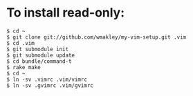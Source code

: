 # To install read-only:

    $ cd ~
    $ git clone git://github.com/wmakley/my-vim-setup.git .vim
    $ cd .vim
    $ git submodule init
    $ git submodule update
    $ cd bundle/command-t
    $ rake make
    $ cd ~
    $ ln -sv .vimrc .vim/vimrc
    $ ln -sv .gvimrc .vim/gvimrc
